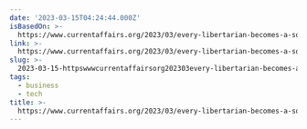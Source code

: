 ```yaml
---
date: '2023-03-15T04:24:44.000Z'
isBasedOn: >-
  https://www.currentaffairs.org/2023/03/every-libertarian-becomes-a-socialist-the-moment-the-free-market-screws-them
link: >-
  https://www.currentaffairs.org/2023/03/every-libertarian-becomes-a-socialist-the-moment-the-free-market-screws-them
slug: >-
  2023-03-15-httpswwwcurrentaffairsorg202303every-libertarian-becomes-a-socialist-the-moment-the-free-market-screws-them
tags:
  - business
  - tech
title: >-
  https://www.currentaffairs.org/2023/03/every-libertarian-becomes-a-socialist-the-moment-the-free-market-screws-them
---
```


